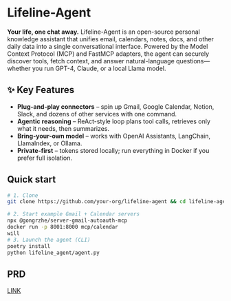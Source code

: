 # Lifeline-Agent

**Your life, one chat away.** Lifeline-Agent is an open-source personal knowledge assistant that unifies email, calendars, notes, docs, and other daily data into a single conversational interface. Powered by the Model Context Protocol (MCP) and FastMCP adapters, the agent can securely discover tools, fetch context, and answer natural-language questions—whether you run GPT-4, Claude, or a local Llama model.

## ✨ Key Features
- **Plug-and-play connectors** – spin up Gmail, Google Calendar, Notion, Slack, and dozens of other services with one command.  
- **Agentic reasoning** – ReAct-style loop plans tool calls, retrieves only what it needs, then summarizes.  
- **Bring-your-own model** – works with OpenAI Assistants, LangChain, LlamaIndex, or Ollama.  
- **Private-first** – tokens stored locally; run everything in Docker if you prefer full isolation.

## Quick start
```bash
# 1. Clone
git clone https://github.com/your-org/lifeline-agent && cd lifeline-agent

# 2. Start example Gmail + Calendar servers
npx @gongrzhe/server-gmail-autoauth-mcp
docker run -p 8001:8000 mcp/calendar
will
# 3. Launch the agent (CLI)
poetry install
python lifeline_agent/agent.py
```

## PRD
[LINK](https://nosy-akubra-5a2.notion.site/Lifeline-Agent-Product-Requirements-Document-22023217a12580839be3c01dcca02cbc)